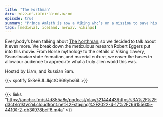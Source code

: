 ```yaml
---
title: "The Northman"
date: 2022-05-18T01:00:00-04:00
episode: true
summary: "Prince Amleth is now a Viking who’s on a mission to save his mother, kill his uncle, and avenge his father."
tags: [medieval, iceland, norway, vikings]
---
```


Everybody’s been talking about [The Northman](https://letterboxd.com/film/the-northman/), so we decided to talk about it even more. We break down the meticulous research Robert Eggers put into this movie. From Norse mythology to the details of Viking slavery, Scandinavian state formation, and material culture, we cover the bases to allow our audience to appreciate what a truly alien world this was. 

Hosted by [Liam](https://twitter.com/LegoRacers2), and [Russian Sam](https://twitter.com/reelCheburashka).

{{< spotify 5kSeBJLJbjctOS6Gybs6iL >}}

---

{{< links "https://anchor.fm/s/4d855a8c/podcast/play/52144443/https%3A%2F%2Fd3ctxlq1ktw2nl.cloudfront.net%2Fstaging%2F2022-4-17%2F266155635-44100-2-db30978bcff6.m4a" >}}
